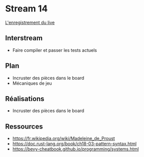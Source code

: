 # Stream 14
[L'enregistrement du live](https://www.youtube.com/watch?v=hYtIbICJtJ4&list=PLyEcLxim6vkJLZYz7liB58HppFR1ASUmf&index=13)

## Interstream
* Faire compiler et passer les tests actuels

## Plan
* Incruster des pièces dans le board
* Mécaniques de jeu

## Réalisations
* Incruster des pièces dans le board

## Ressources
* https://fr.wikipedia.org/wiki/Madeleine_de_Proust
* https://doc.rust-lang.org/book/ch18-03-pattern-syntax.html
* https://bevy-cheatbook.github.io/programming/systems.html